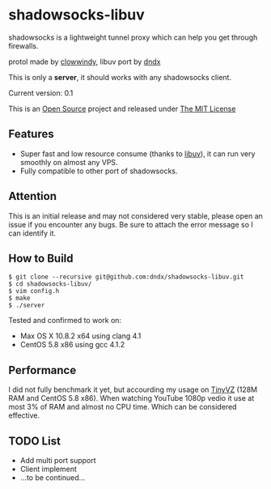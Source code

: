 shadowsocks-libuv
=================
shadowsocks is a lightweight tunnel proxy which can help you get through firewalls. 

protol made by [clowwindy](https://raw.github.com/clowwindy/), libuv port by [dndx](https://github.com/dndx)

This is only a **server**, it should works with any shadowsocks client. 

Current version: 0.1

This is an [Open Source](http://opensource.org/licenses/MIT) project and released under [The MIT License](http://opensource.org/licenses/MIT)

## Features
* Super fast and low resource consume (thanks to [libuv](https://github.com/joyent/libuv)), it can run very smoothly on almost any VPS. 
* Fully compatible to other port of shadowsocks. 

## Attention
This is an initial release and may not considered very stable, please open an issue if you encounter any bugs. Be sure to attach the error message so I can identify it. 

## How to Build
	$ git clone --recursive git@github.com:dndx/shadowsocks-libuv.git
	$ cd shadowsocks-libuv/
	$ vim config.h
	$ make
	$ ./server

Tested and confirmed to work on:

* Max OS X 10.8.2 x64 using clang 4.1
* CentOS 5.8 x86 using gcc 4.1.2

## Performance
I did not fully benchmark it yet, but accourding my usage on [TinyVZ](http://tinyvz.com/) (128M RAM and CentOS 5.8 x86). When watching YouTube 1080p vedio it use at most 3% of RAM and almost no CPU time. Which can be considered effective. 

## TODO List
* Add multi port support
* Client implement
* …to be continued…